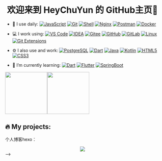 <!-- ### 欢迎来到全栈 HeyChuYun 的 GitHub主页 👋 -->

<h1 align="center">欢迎来到 HeyChuYun 的 GitHub主页👋</h1>

<!--
**HeyChuYun/HeyChuYun** is a ✨ _special_ ✨ repository because its `README.md` (this file) appears on your GitHub profile.

Here are some ideas to get you started:

- 🔭 I’m currently working on ...
- 🌱 I’m currently learning ...
- 👯 I’m looking to collaborate on ...
- 🤔 I’m looking for help with ...
- 💬 Ask me about ...
- 📫 How to reach me: ...
- 😄 Pronouns: ...
- ⚡ Fun fact: ...
-->
<!-- ![Anurag's GitHub stats](https://github-readme-stats.vercel.app/api?username=HeyChuYun&show_icons=true&theme=radical) -->
- 🚀 I use daily:
  [![JavaScript](https://img.shields.io/badge/JavaScript-000000?logo=JavaScript&logoColor=FFCA28)](https://HeyChuYun.github.io/HeyChuYunBlog/)
  [![Git](https://img.shields.io/badge/-Git-000000?logo=git&logoColor=FF7043)](https://HeyChuYun.github.io/HeyChuYunBlog/)
  [![Shell](https://img.shields.io/badge/-Shell-4EC422?logo=Shell&logoColor=FF7043)](https://HeyChuYun.github.io/HeyChuYunBlog/)
  [![Nginx](https://img.shields.io/badge/-Nginx-F6C915?logo=nginx&logoColor=029137)](https://HeyChuYun.github.io/HeyChuYunBlog/)
  [![Postman](https://img.shields.io/badge/-Postman-7A1FA2?logo=postman&logoColor=FC8019)](https://HeyChuYun.github.io/HeyChuYunBlog/)
  [![Docker](https://img.shields.io/badge/docker-20232A?logo=docker&logoColor=61DAFB)](https://HeyChuYun.github.io/HeyChuYunBlog/)

- 💻 I work using:
  [![VS Code](https://img.shields.io/badge/-VS%20Code-007ACC?style=plastic&logo=visual-studio-code)](https://HeyChuYun.github.io/HeyChuYunBlog/)
  [![IDEA](https://img.shields.io/badge/-IDEA-000?logo=IDEA&logoColor=00ACC1)](https://HeyChuYun.github.io/HeyChuYunBlog/)
  [![Gitee](https://img.shields.io/badge/-Gitee-A80025?logo=gitee&logoColor=F16061)](https://HeyChuYun.github.io/HeyChuYunBlog/)
  [![GitHub](https://img.shields.io/badge/-GitHub-181717?style=plastic&logo=github)](https://HeyChuYun.github.io/HeyChuYunBlog/)
  [![GitLab](https://img.shields.io/badge/-GitLab-FCA121?style=plastic&logo=gitlab)](https://HeyChuYun.github.io/HeyChuYunBlog/)
  [![Linux](https://img.shields.io/badge/-Linux-F16061?logo=linux&logoColor=000)](https://HeyChuYun.github.io/HeyChuYunBlog/)
  [![Git Extensions](https://img.shields.io/badge/-Git%20Extensions-green?logo=git%20extensions&logoColor=DE3929)](https://HeyChuYun.github.io/HeyChuYunBlog/)

- ⚙️ I also use and work:
  [![PostgreSQL](https://img.shields.io/badge/-PostgreSQL-336791?style=plastic&logo=postgresql)](https://HeyChuYun.github.io/HeyChuYunBlog/)
  [![Dart](https://img.shields.io/badge/-Dart-000?logo=Dart&logoColor=00ACC1)](https://HeyChuYun.github.io/HeyChuYunBlog/)
  [![Java](https://img.shields.io/badge/-Java-000?logo=Java&logoColor=00ACC1)](https://HeyChuYun.github.io/HeyChuYunBlog/)
  [![Kotlin](https://img.shields.io/badge/-Kotlin-000?logo=Kotlin&logoColor=00ACC1)](https://HeyChuYun.github.io/HeyChuYunBlog/)
  [![HTML5](https://img.shields.io/badge/-HTML5-E34F26?style=plastic&logo=html5&logoColor=white)](https://HeyChuYun.github.io/HeyChuYunBlog/)
  [![CSS3](https://img.shields.io/badge/-CSS3-1572B6?style=plastic&logo=css3)](https://HeyChuYun.github.io/HeyChuYunBlog/)

- 🌱 I’m currently learning:
  [![Dart](https://img.shields.io/badge/-Dart-000?logo=Dart&logoColor=00ACC1)](https://HeyChuYun.github.io/HeyChuYunBlog/)
  [![Flutter](https://img.shields.io/badge/-Flutter-000?logo=Flutter&logoColor=00ACC1)](https://HeyChuYun.github.io/HeyChuYunBlog/)
  [![SpringBoot](https://img.shields.io/badge/-SpringBoot-000?logo=SpringBoot&logoColor=00ACC1)](https://HeyChuYun.github.io/HeyChuYunBlog/)

<!--
<div align="center" > <img height="137px" src="https://github-readme-stats.vercel.app/api?username=HeyChuYun&hide_title=true&hide_border=true&show_icons=trueline_height=21&text_color=000&icon_color=000&bg_color=0,ea6161,ffc64d,fffc4d,52fa5a&theme=graywhite" /> </div>
-->

<span><img src="https://github-readme-stats.vercel.app/api/top-langs/?username=HeyChuYun&layout=compact" height="137px" /></span><span><img height="137px" src="https://github-readme-stats.vercel.app/api?username=HeyChuYun&hide_title=true&hide_border=true&show_icons=trueline_height=21&text_color=000&icon_color=000&bg_color=0,ea6161,ffc64d,fffc4d,52fa5a&theme=graywhite" /> </span>


🔥 My projects:
-----------------------
个人博客hexo：


<div align="center">
  <a href="" target="_blank" style="display: inline-block;">
    <img
        src="https://img.shields.io/badge/Donate-Buy%20Me%20A%20Coffee-orange.svg?style=flat-square"
        align="center"
    />
  </a>
</div>
-->
